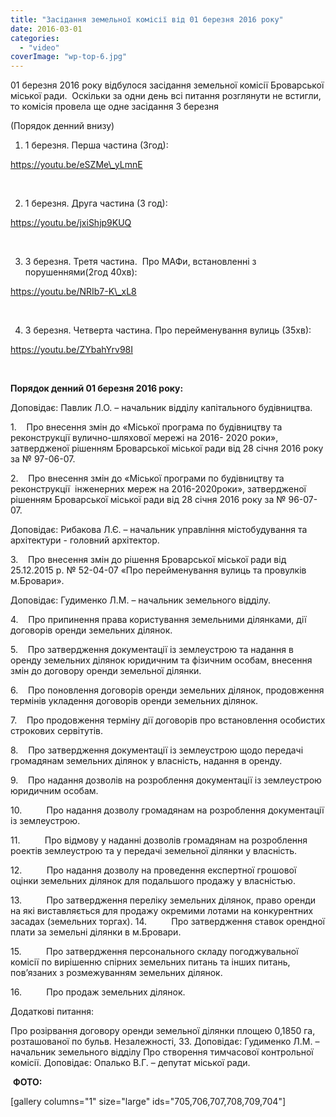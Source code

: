 ```yaml
---
title: "Засідання земельної комісії від 01 березня 2016 року"
date: 2016-03-01
categories: 
  - "video"
coverImage: "wp-top-6.jpg"
---
```


01 березня 2016 року відбулося засідання земельної комісії Броварської міської ради.  Оскільки за одни день всі питання розглянути не встигли, то комісія провела ще одне засідання 3 березня<!--more-->

(Порядок денний внизу)

1) 1 березня. Перша частина (3год):

https://youtu.be/eSZMe\_yLmnE

 

2) 1 березня. Друга частина (3 год):

https://youtu.be/jxiShjp9KUQ

 

3) 3 березня. Третя частина.  Про МАФи, встановленні з порушеннями(2год 40хв):

https://youtu.be/NRIb7-K\_xL8

 

4) 3 березня. Четверта частина. Про перейменування вулиць (35хв):

https://youtu.be/ZYbahYrv98I

 

**Порядок денний 01 березня 2016 року:**

Доповідає: Павлик Л.О. – начальник відділу капітального будівництва.

1.    Про внесення змін до «Міської програма по будівництву та реконструкції вулично-шляхової мережі на 2016- 2020 роки», затвердженої рішенням Броварської міської ради від 28 січня 2016 року за № 97-06-07.

2.    Про внесення змін до «Міської програми по будівництву та реконструкції  інженерних мереж на 2016-2020роки», затвердженої рішенням Броварської міської ради від 28 січня 2016 року за № 96-07-07.

Доповідає: Рибакова Л.Є. – начальник управління містобудування та архітектури - головний архітектор.

3.    Про внесення змін до рішення Броварської міської ради від 25.12.2015 р. № 52-04-07 «Про перейменування вулиць та провулків м.Бровари».

Доповідає: Гудименко Л.М. – начальник земельного відділу.

4.    Про припинення права користування земельними ділянками, дії договорів оренди земельних ділянок.

5.    Про затвердження документації із землеустрою та надання в оренду земельних ділянок юридичним та фізичним особам, внесення змін до договору оренди земельної ділянки.

6.    Про поновлення договорів оренди земельних ділянок, продовження термінів укладення договорів оренди земельних ділянок.

7.    Про продовження терміну дії договорів про встановлення особистих строкових сервітутів.

8.    Про затвердження документації із землеустрою щодо передачі громадянам земельних ділянок у власність, надання в оренду.

9.    Про надання дозволів на розроблення документації із землеустрою юридичним особам.

10.          Про надання дозволу громадянам на розроблення документації із землеустрою.

11.          Про відмову у наданні дозволів громадянам на розроблення роектів землеустрою та у передачі земельної ділянки у власність.

12.          Про надання дозволу на проведення експертної грошової оцінки земельних ділянок для подальшого продажу у власністью.

13.          Про затвердження переліку земельних ділянок, право оренди на які виставляється для продажу окремими лотами на конкурентних засадах (земельних торгах). 14.          Про затвердження ставок орендної плати за земельні ділянки в м.Бровари.

15.          Про затвердження персонального складу погоджувальної комісії по вирішенню спірних земельних питань та інших питань, пов’язаних з розмежуванням земельних ділянок.

16.          Про продаж земельних ділянок.

Додаткові питання:

Про розірвання договору оренди земельної ділянки площею 0,1850 га, розташованої по бульв. Незалежності, 33. Доповідає: Гудименко Л.М. – начальник земельного відділу Про створення тимчасової контрольної комісії. Доповідає: Опалько В.Г. – депутат міської ради.

 **ФОТО:**

\[gallery columns="1" size="large" ids="705,706,707,708,709,704"\]
